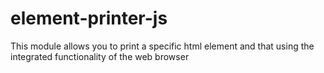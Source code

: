 # element-printer-js
This module allows you to print a specific html element and that using the integrated functionality of the web browser
